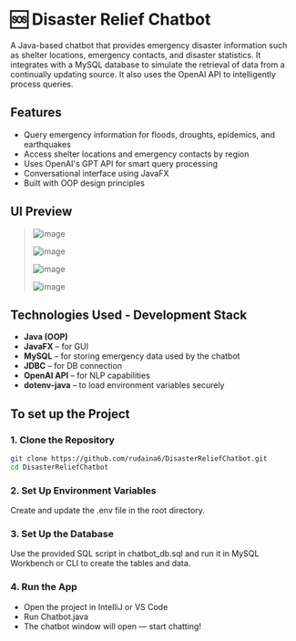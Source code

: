 # 🆘 Disaster Relief Chatbot

A Java-based chatbot that provides emergency disaster information such as shelter locations, emergency contacts, and disaster statistics. It integrates with a MySQL database to simulate the retrieval of data from a continually updating source. It also uses the OpenAI API to intelligently process queries.

## Features

- Query emergency information for floods, droughts, epidemics, and earthquakes
- Access shelter locations and emergency contacts by region
- Uses OpenAI's GPT API for smart query processing
- Conversational interface using JavaFX
- Built with OOP design principles 

## UI Preview

> ![image](https://github.com/user-attachments/assets/85b3e3a5-589d-49a0-9b78-58804967c609)
>
> ![image](https://github.com/user-attachments/assets/641ed8e4-606b-4494-b2ac-74a6afbd4f96)
> 
> ![image](https://github.com/user-attachments/assets/db1b4398-3514-4923-9460-220d65c4d2dd)
> 
> ![image](https://github.com/user-attachments/assets/0203fb7d-cbbc-4c18-9fed-df7aea725ccd)

## Technologies Used - Development Stack

- **Java (OOP)**
- **JavaFX** – for GUI
- **MySQL** – for storing emergency data used by the chatbot
- **JDBC** – for DB connection
- **OpenAI API** – for NLP capabilities
- **dotenv-java** – to load environment variables securely

## To set up the Project

### 1. Clone the Repository

```bash
git clone https://github.com/rudaina6/DisasterReliefChatbot.git
cd DisasterReliefChatbot
```

### 2. Set Up Environment Variables

Create and update the .env file in the root directory. 

### 3. Set Up the Database

Use the provided SQL script in chatbot_db.sql and run it in MySQL Workbench or CLI to create the tables and data.

### 4. Run the App

- Open the project in IntelliJ or VS Code
- Run Chatbot.java
- The chatbot window will open — start chatting!
